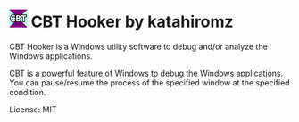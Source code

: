 # ![mainicon](img/mainicon-32x32.png) CBT Hooker by katahiromz

CBT Hooker is a Windows utility software to debug and/or analyze the Windows applications.

CBT is a powerful feature of Windows to debug the Windows applications.
You can pause/resume the process of the specified window at the specified condition.

License: MIT
